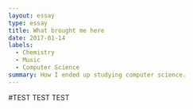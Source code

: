 ```yaml
---
layout: essay
type: essay
title: What brought me here
date: 2017-01-14
labels:
  - Chemistry
  - Music
  - Computer Science
summary: How I ended up studying computer science.
---
```


#TEST TEST TEST
